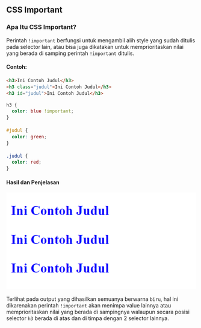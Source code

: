 ## CSS Important

### Apa Itu CSS Important?

Perintah `!important` berfungsi untuk mengambil alih style yang sudah ditulis pada selector lain, atau bisa juga dikatakan untuk memprioritaskan nilai yang berada di samping perintah `!important` ditulis.

#### Contoh:

```html
<h3>Ini Contoh Judul</h3>
<h3 class="judul">Ini Contoh Judul</h3>
<h3 id="judul">Ini Contoh Judul</h3>
```

```css
h3 {
  color: blue !important;
}

#judul {
  color: green;
}

.judul {
  color: red;
}
```

#### Hasil dan Penjelasan

![Tanpa z-index](img/hasil.png)

Terlihat pada output yang dihasilkan semuanya berwarna `biru`, hal ini dikarenakan perintah `!important` akan menimpa value lainnya atau memprioritaskan nilai yang berada di sampingnya walaupun secara posisi selector `h3` berada di atas dan di timpa dengan 2 selector lainnya.